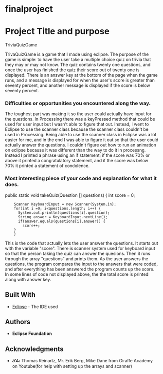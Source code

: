 # finalproject 
# Project Title and purpose

TriviaQuizGame

TrivaQuizGame is a game that I made using eclipse. The purpose of the game is simple: to have the user take a multiple choice quiz on trivia that they may or may not know. The quiz contains twenty one questions, and once the user has finished the quiz their score out of twenty one is displayed. There is an answer key at the bottom of the page when the game runs, and a message is displayed for when the user's score is greater than seventy percent, and another message is displayed if the score is below seventy percent.

### Difficulties or opportunities you encountered along the way.

The toughest part was making it so the user could actually have input for the questions. In Processing there was a keyPressed method that could be used for user input but I wasn't able to figure that out. Instead, I went to Eclipse to use the scanner class because the scanner class couldn't be used in Processing. Being able to use the scanner class in Eclipse was a lot easier for me, and in the end I was able to figure it out so that the user could actually answer the questions. I couldn't figure out how to run an animation on eclipse because it was different than the way to do it in processng. Instead I printed a phrase using an if statement; if the score was 70% or above it printed a congratulatory statement, and if the score was below 70% it printed a statement of condolence.

### Most interesting piece of your code and explanation for what it does.

public static void takeQuiz(Question [] questions) {
		int score = 0;
		
		Scanner KeyboardInput = new Scanner(System.in);
		for(int i =0; i<questions.length; i++) {
	      System.out.println(questions[i].question);
	      String answer = KeyboardInput.nextLine();
	      if(answer.equals(questions[i].answer)) {
	    	score++;
	    }
		}
		
 This is the code that actually lets the user answer the questions. It starts out with the variable "score". There is scanner system used for keyboard input so that the person taking the quiz can answer the quesions. Then it runs through the array "questions" and prints them. As the user answers the questions, the program compares the input to the answers that were coded, and after everything has been answered the program counts up the score. In some lines of code not displayed above, the the total score is printed along with answer key.     
      
## Built With

* [Eclipse](https://www.eclipse.org/) - The IDE used

## Authors

* **Eclipse Foundation** 

## Acknowledgments

* 𝓣𝓱𝓮 Thomas Reinartz, Mr. Erik Berg, Mike Dane from Giraffe Academy on Youtube(for help with setting up the arrays and scanner) 

